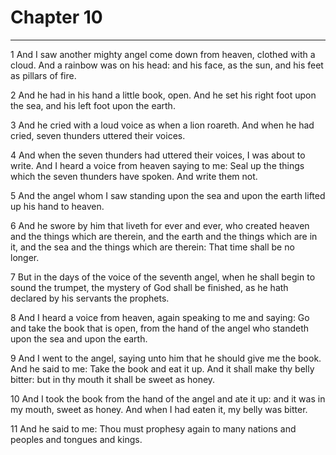 # Chapter 10

***

1 And I saw another mighty angel come down from heaven, clothed with a cloud. And a rainbow was on his head: and his face, as the sun, and his feet as pillars of fire.

2 And he had in his hand a little book, open. And he set his right foot upon the sea, and his left foot upon the earth.

3 And he cried with a loud voice as when a lion roareth. And when he had cried, seven thunders uttered their voices.

4 And when the seven thunders had uttered their voices, I was about to write. And I heard a voice from heaven saying to me: Seal up the things which the seven thunders have spoken. And write them not.

5 And the angel whom I saw standing upon the sea and upon the earth lifted up his hand to heaven.

6 And he swore by him that liveth for ever and ever, who created heaven and the things which are therein, and the earth and the things which are in it, and the sea and the things which are therein: That time shall be no longer.

7 But in the days of the voice of the seventh angel, when he shall begin to sound the trumpet, the mystery of God shall be finished, as he hath declared by his servants the prophets.

8 And I heard a voice from heaven, again speaking to me and saying: Go and take the book that is open, from the hand of the angel who standeth upon the sea and upon the earth.

9 And I went to the angel, saying unto him that he should give me the book. And he said to me: Take the book and eat it up. And it shall make thy belly bitter: but in thy mouth it shall be sweet as honey.

10 And I took the book from the hand of the angel and ate it up: and it was in my mouth, sweet as honey. And when I had eaten it, my belly was bitter.

11 And he said to me: Thou must prophesy again to many nations and peoples and tongues and kings.

